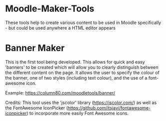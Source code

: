 # Moodle-Maker-Tools
 These tools help to create various content to be used in Moodle specifically - but could be used anywhere a HTML editor appears

# Banner Maker

This is the first tool being developed. This allows for quick and easy 'banners' to be created which will allow you to clearly distinguish between the different content on the page. It allows the user to specify the colour of the banner, one of two styles (including text colour), and the use of a font-awesome icon. 

Example: https://column80.com/moodletools/banner/


Credits:
This tool uses the 'jscolor' library (https://jscolor.com/) as well as the FontAwesome IconPicker (https://github.com/itsjavi/fontawesome-iconpicker) to incorporate more easily Font Awesome icons. 
